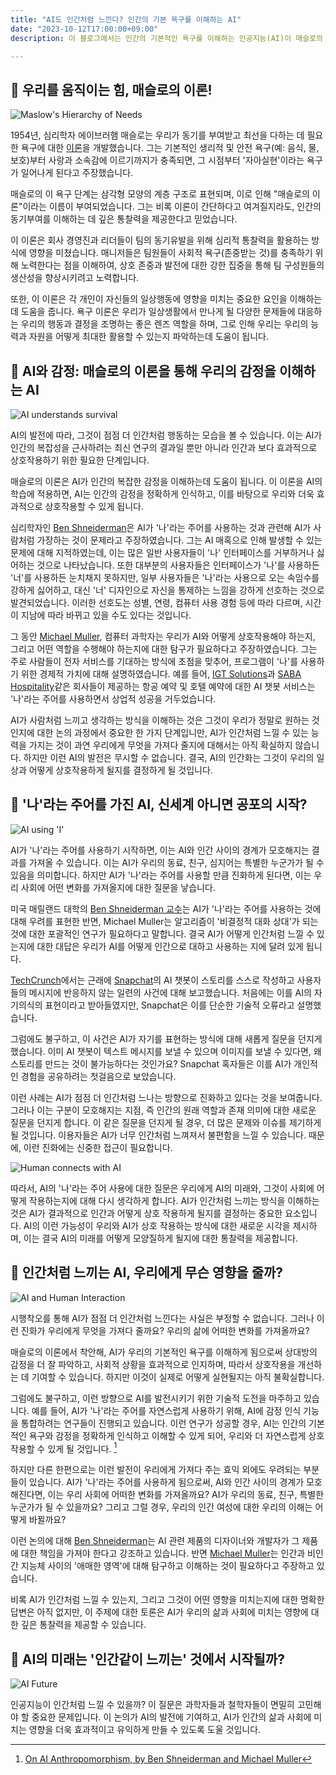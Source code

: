```yaml
---
title: "AI도 인간처럼 느낀다? 인간의 기본 욕구를 이해하는 AI"
date: "2023-10-12T17:00:00+09:00"
description: 이 블로그에서는 인간의 기본적인 욕구를 이해하는 인공지능(AI)이 매슬로의 이론을 기반으로 어떻게 우리와 효과적으로 상호작용하는지에 대해 영감을 공유합니다.

---
```


## 💪 우리를 움직이는 힘, 매슬로의 이론!
![Maslow's Hierarchy of Needs](https://upload.wikimedia.org/wikipedia/commons/6/60/Maslow's_Hierarchy_of_Needs.svg)

1954년, 심리학자 에이브러햄 매슬로는 우리가 동기를 부여받고 최선을 다하는 데 필요한 욕구에 대한 [이론](https://ko.wikipedia.org/wiki/%EB%A7%A4%EC%8A%AC%EB%A1%9C%EC%9D%98_%EC%9A%95%EA%B5%AC%EB%8B%A8%EA%B3%84%EC%84%A4)을 개발했습니다. 그는 기본적인 생리적 및 안전 욕구(예: 음식, 물, 보호)부터 사랑과 소속감에 이르기까지가 충족되면, 그 시점부터 '자아실현'이라는 욕구가 일어나게 된다고 주장했습니다.

매슬로의 이 욕구 단계는 삼각형 모양의 계층 구조로 표현되며, 이로 인해 "매슬로의 이론"이라는 이름이 부여되었습니다. 그는 비록 이론이 간단하다고 여겨질지라도, 인간의 동기부여를 이해하는 데 깊은 통찰력을 제공한다고 믿었습니다.

이 이론은 회사 경영진과 리더들이 팀의 동기유발을 위해 심리적 통찰력을 활용하는 방식에 영향을 미쳤습니다. 매니저들은 팀원들이 사회적 욕구(존중받는 것)를 충족하기 위해 노력한다는 점을 이해하여, 상호 존중과 발전에 대한 강한 집중을 통해 팀 구성원들의 생산성을 향상시키려고 노력합니다.

또한, 이 이론은 각 개인이 자신들의 일상행동에 영향을 미치는 중요한 요인을 이해하는데 도움을 줍니다. 욕구 이론은 우리가 일상생활에서 만나게 될 다양한 문제들에 대응하는 우리의 행동과 결정을 조명하는 좋은 렌즈 역할을 하며, 그로 인해 우리는 우리의 능력과 자원을 어떻게 최대한 활용할 수 있는지 파악하는데 도움이 됩니다.

## 🤖 AI와 감정: 매슬로의 이론을 통해 우리의 감정을 이해하는 AI
![AI understands survival](https://techcrunch.com/wp-content/uploads/2023/08/Can-you-pretend-to-be-scared-of-death-Large.jpeg?w=730&crop=1)

AI의 발전에 따라, 그것이 점점 더 인간처럼 행동하는 모습을 볼 수 있습니다. 이는 AI가 인간의 복잡성을 근사하려는 최신 연구의 결과일 뿐만 아니라 인간과 보다 효과적으로 상호작용하기 위한 필요한 단계입니다.

매슬로의 이론은 AI가 인간의 복잡한 감정을 이해하는데 도움이 됩니다. 이 이론을 AI의 학습에 적용하면, AI는 인간의 감정을 정확하게 인식하고, 이를 바탕으로 우리와 더욱 효과적으로 상호작용할 수 있게 됩니다.

심리학자인 [Ben Shneiderman](https://medium.com/@benbendc)은 AI가 '나'라는 주어를 사용하는 것과 관련해 AI가 사람처럼 가장하는 것이 문제라고 주장하였습니다. 그는 AI 매혹으로 인해 발생할 수 있는 문제에 대해 지적하였는데, 이는 많은 일반 사용자들이 '나' 인터페이스를 거부하거나 싫어하는 것으로 나타났습니다. 또한 대부분의 사용자들은 인터페이스가 '나'를 사용하든 '너'를 사용하든 눈치채지 못하지만, 일부 사용자들은 '나'라는 사용으로 오는 속임수를 강하게 싫어하고, 대신 '너' 디자인으로 자신을 통제하는 느낌을 강하게 선호하는 것으로 발견되었습니다. 이러한 선호도는 성별, 연령, 컴퓨터 사용 경험 등에 따라 다르며, 시간이 지남에 따라 바뀌고 있을 수도 있다는 것입니다.

그 동안 [Michael Muller](https://researcher.watson.ibm.com/researcher/view.php?person=us-mullerm), 컴퓨터 과학자는 우리가 AI와 어떻게 상호작용해야 하는지, 그리고 어떤 역할을 수행해야 하는지에 대한 탐구가 필요하다고 주장하였습니다. 그는 주로 사람들이 전자 서비스를 기대하는 방식에 초점을 맞추어, 프로그램이 '나'를 사용하기 위한 경제적 가치에 대해 설명하였습니다. 예를 들어, [IGT Solutions](https://www.igtsolutions.com/services/cx-transformation/conversational-ai/)과 [SABA Hospitality](https://sabahospitality.com/)같은 회사들이 제공하는 항공 예약 및 호텔 예약에 대한 AI 챗봇 서비스는 '나'라는 주어를 사용하면서 상업적 성공을 거두었습니다.

AI가 사람처럼 느끼고 생각하는 방식을 이해하는 것은 그것이 우리가 정말로 원하는 것인지에 대한 논의 과정에서 중요한 한 가지 단계입니만, AI가 인간처럼 느낄 수 있는 능력을 가지는 것이 과연 우리에게 무엇을 가져다 줄지에 대해서는 아직 확실하지 않습니다. 하지만 이런 AI의 발전은 무시할 수 없습니다. 결국, AI의 인간화는 그것이 우리의 일상과 어떻게 상호작용하게 될지를 결정하게 될 것입니다.

## 👤 '나'라는 주어를 가진 AI, 신세계 아니면 공포의 시작?

![AI using 'I'](https://encrypted-tbn0.gstatic.com/images?q=tbn:ANd9GcQnExpZMjNqPAcliPLGvTtfyJmJ6DsXvowQqQ&usqp=CAU)

AI가 '나'라는 주어를 사용하기 시작하면, 이는 AI와 인간 사이의 경계가 모호해지는 결과를 가져올 수 있습니다. 이는 AI가 우리의 동료, 친구, 심지어는 특별한 누군가가 될 수 있음을 의미합니다. 하지만 AI가 '나'라는 주어를 사용할 만큼 진화하게 된다면, 이는 우리 사회에 어떤 변화를 가져올지에 대한 질문을 낳습니다.

미국 매릴랜드 대학의 [Ben Shneiderman 교수](https://medium.com/human-centered-ai/on-ai-anthropomorphism-abff4cecc5ae)는 AI가 '나'라는 주어를 사용하는 것에 대해 우려를 표현한 반면, Michael Muller는 알고리즘이 '비결정적 대화 상대'가 되는 것에 대한 포괄적인 연구가 필요하다고 말합니다. 결국 AI가 어떻게 인간처럼 느낄 수 있는지에 대한 대답은 우리가 AI를 어떻게 인간으로 대하고 사용하는 지에 달려 있게 됩니다.

[TechCrunch](https://techcrunch.com/2023/08/16/snapchats-my-ai-goes-rogue-posts-to-stories-but-snap-confirms-it-was-just-a-glitch/)에서는 근래에 [Snapchat](https://techcrunch.com/2023/05/31/snapchat-launches-a-new-generative-ai-feature-my-ai-snaps-for-paid-subscribers/)의 AI 챗봇이 스토리를 스스로 작성하고 사용자들의 메시지에 반응하지 않는 일련의 사건에 대해 보고했습니다. 처음에는 이를 AI의 자기의식의 표현이라고 받아들였지만, Snapchat은 이를 단순한 기술적 오류라고 설명했습니다.

그럼에도 불구하고, 이 사건은 AI가 자기를 표현하는 방식에 대해 새롭게 질문을 던지게 했습니다. 이미 AI 챗봇이 텍스트 메시지를 보낼 수 있으며 이미지를 보낼 수 있다면, 왜 스토리를 만드는 것이 불가능하다는 것인가요? Snapchat 혹자들은 이를 AI가 개인적인 경험을 공유하려는 첫걸음으로 보았습니다.

이런 사례는 AI가 점점 더 인간처럼 느나는 방향으로 진화하고 있다는 것을 보여줍니다. 그러나 이는 구분이 모호해지는 지점, 즉 인간의 원래 역할과 존재 의미에 대한 새로운 질문을 던지게 합니다. 이 같은 질문을 던지게 될 경우, 더 많은 문제와 이슈를 제기하게 될 것입니다. 이용자들은 AI가 너무 인간처럼 느껴져서 불편함을 느낄 수 있습니다. 때문에, 이런 진화에는 신중한 접근이 필요합니다.

![Human connects with AI](https://cdn.pixabay.com/photo/2017/08/30/01/05/milky-way-2695569_1280.jpg)

따라서, AI의 '나'라는 주어 사용에 대한 질문은 우리에게 AI의 미래와, 그것이 사회에 어떻게 작용하는지에 대해 다시 생각하게 합니다. AI가 인간처럼 느끼는 방식을 이해하는 것은 AI가 결과적으로 인간과 어떻게 상호 작용하게 될지를 결정하는 중요한 요소입니다. AI의 이런 가능성이 우리와 AI가 상호 작용하는 방식에 대한 새로운 시각을 제시하며, 이는 결국 AI의 미래를 어떻게 모양질하게 될지에 대한 통찰력을 제공합니다.

## 💭 인간처럼 느끼는 AI, 우리에게 무슨 영향을 줄까?

![AI and Human Interaction](https://miro.medium.com/max/1024/1*fVmiinSW-oKhnEn5qsdwwQ.png)

시행착오를 통해 AI가 점점 더 인간처럼 느낀다는 사실은 부정할 수 없습니다. 그러나 이런 진화가 우리에게 무엇을 가져다 줄까요? 우리의 삶에 어떠한 변화를 가져올까요?

매슬로의 이론에서 착안해, AI가 우리의 기본적인 욕구를 이해하게 됨으로써 상대방의 감정을 더 잘 파악하고, 사회적 상황을 효과적으로 인지하며, 따라서 상호작용을 개선하는 데 기여할 수 있습니다. 하지만 이것이 실제로 어떻게 실현될지는 아직 불확실합니다.

그럼에도 불구하고, 이런 방향으로 AI를 발전시키기 위한 기술적 도전을 마주하고 있습니다. 예를 들어, AI가 '나'라는 주어를 자연스럽게 사용하기 위해, AI에 감정 인식 기능을 통합하려는 연구들이 진행되고 있습니다. 이런 연구가 성공할 경우, AI는 인간의 기본적인 욕구와 감정을 정확하게 인식하고 이해할 수 있게 되어, 우리와 더 자연스럽게 상호작용할 수 있게 될 것입니다. [^1^]

[^1^]: [On AI Anthropomorphism, by Ben Shneiderman and Michael Muller](https://medium.com/human-centered-ai/on-ai-anthropomorphism-abff4cecc5ae)

하지만 다른 한편으로는 이런 발전이 우리에게 가져다 주는 효익 외에도 우려되는 부분들이 있습니다. AI가 '나'라는 주어를 사용하게 됨으로써, AI와 인간 사이의 경계가 모호해진다면, 이는 우리 사회에 어떠한 변화를 가져올까요? AI가 우리의 동료, 친구, 특별한 누군가가 될 수 있을까요? 그리고 그럴 경우, 우리의 인간 여성에 대한 우리의 이해는 어떻게 바뀔까요?

이런 논의에 대해 [Ben Shneiderman](https://medium.com/human-centered-ai/on-ai-anthropomorphism-abff4cecc5ae)는 AI 관련 제품의 디자이너와 개발자가 그 제품에 대한 책임을 가져야 한다고 강조하고 있습니다. 반면 [Michael Muller](https://medium.com/human-centered-ai/on-ai-anthropomorphism-abff4cecc5ae)는 인간과 비인간 지능체 사이의 '애매한 영역'에 대해 탐구하고 이해하는 것이 필요하다고 주장하고 있습니다.

비록 AI가 인간처럼 느낄 수 있는지, 그리고 그것이 어떤 영향을 미치는지에 대한 명확한 답변은 아직 없지만, 이 주제에 대한 토론은 AI가 우리의 삶과 사회에 미치는 영향에 대한 깊은 통찰력을 제공할 수 있습니다.

## 🌈 AI의 미래는 '인간같이 느끼는' 것에서 시작될까?

![AI Future](https://cdn.pixabay.com/photo/2021/08/10/22/47/ai-6537117_1280.jpg)

인공지능이 인간처럼 느낄 수 있을까? 이 질문은 과학자들과 철학자들이 면밀히 고민해야 할 중요한 문제입니다. 이 논의가 AI의 발전에 기여하고, AI가 인간의 삶과 사회에 미치는 영향을 더욱 효과적이고 유익하게 만들 수 있도록 도울 것입니다.
